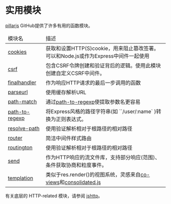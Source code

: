 # 实用模块

[pillarjs](https://github.com/pillarjs) GitHub提供了许多有用的函数模块。

<table>
  <thead>
    <tr>
      <td>模块名</td>
      <td>描述</td>
    </tr>
  </thead>
  <tbody>
    <tr>
      <td><a href="https://www.npmjs.com/package/cookies">cookies</a></td>
      <td>获取和设置HTTP(S)cookie，用来阻止篡改签署。可以和Node.js或作为Express中间件一起使用</td>
    </tr><tr></tr>
    <tr>
      <td><a href="https://www.npmjs.com/package/csrf">csrf</a></td>
      <td>包含CSRF令牌创建和验证背后的逻辑。使用此模块创建自定义CSRF中间件。</td>
    </tr><tr></tr>
    <tr>
      <td><a href="https://www.npmjs.com/package/finalhandler">finalhandler</a></td>
      <td>作为响应HTTP请求的最后一步调用的函数</td>
    </tr><tr></tr>
    <tr>
      <td><a href="https://www.npmjs.com/package/parseurl">parseurl</a></td>
      <td>使用缓存解析URL</td>
    </tr><tr></tr>
    <tr>
      <td><a href="https://www.npmjs.com/package/path-match">path-match</a></td>
      <td>通过<a href="https://github.com/component/path-to-regexp">path-to-regexp</a>使提取参数名更容易</td>
    </tr><tr></tr>
    <tr>
      <td><a href="https://www.npmjs.com/package/path-to-regexp">path-to-regexp</a></td>
      <td>将Express风格的路径字符串(如 ``/user/:name` )转换为正则表达式。</td>
    </tr><tr></tr>
    <tr>
      <td><a href="https://www.npmjs.com/package/resolve-path">resolve-path</a></td>
      <td>使用验证解析相对于根路径的相对路径</td>
    </tr><tr></tr>
    <tr>
      <td><a href="https://www.npmjs.com/package/router">router</a></td>
      <td>简洁中间件样式路由</td>
    </tr><tr></tr>
    <tr>
      <td><a href="https://www.npmjs.com/package/routington">routington</a></td>
      <td>使用验证解析相对于根路径的相对路径</td>
    </tr><tr></tr>
    <tr>
      <td><a href="https://www.npmjs.com/package/send">send</a></td>
      <td>作为HTTP响应的流文件库，支持部分响应(范围)、条件获取协商和粒度事件。</td>
    </tr><tr></tr>
    <tr>
      <td><a href="https://www.npmjs.com/package/templation">templation</a></td>
      <td>类似于res.render()的视图系统，灵感来自<a href="https://github.com/tj/co-views">co-views</a>和<a href="https://github.com/tj/consolidate.js">consolidated.js</a></td>
    </tr>
  </tbody>
</table>

有关底层的 HTTP-related 模块，请参阅 [jshttp](http://jshttp.github.io/)。
